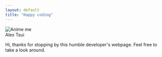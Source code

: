 ```yaml
---
layout: default
title: "Happy coding"
---
```


<div class="p-6 max-w-sm mx-auto bg-white dark:bg-slate-700 rounded-xl shadow-lg flex items-center space-x-4">
  <div class="shrink-0">
    <img class="rounded-full h-12 w-12" src="{{ "/assets/img/me-bucket-hat.png" | relative_url }}" alt="Anime me">
  </div>
  <div>
    <div class="text-xl font-medium text-black dark:text-blue-300">Alex Tsui</div>
    <p class="text-slate-500 dark:text-white">Hi, thanks for stopping by this humble developer's webpage. Feel free to take a look around.</p>
  </div>
</div>
